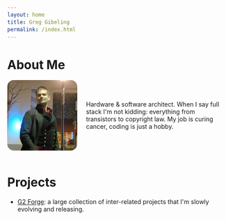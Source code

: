 ```yaml
---
layout: home
title: Greg Gibeling
permalink: /index.html
---
```

# About Me

<div style="display: flex; align-items: center">
<div style="float: left">
<img src="images/ProfileMedium.jpg" alt="Greg Gibeling profile picture" style="width: 200px; display: block; border-radius: 15px;"/>
</div>

<div style="margin-left: 20px; float: left; width: 400px">
Hardware & software architect.
When I say full stack I'm not kidding: everything from transistors to copyright law.
My job is curing cancer, coding is just a hobby.
</div>
</div>

<br/>

# Projects

* [G2 Forge](http://www.g2forge.com/): a large collection of inter-related projects that I'm slowly evolving and releasing.